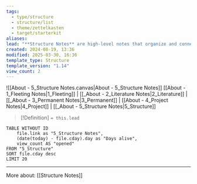 ```yaml
---
tags:
  - type/structure
  - structure/list
  - theme/zettelkasten
  - target/starterkit
aliases: 
lead: "**Structure Notes** are high-level notes that organize and connect related notes into a meaningful structure. They serve as _index hubs_ for clusters of notes, guiding navigation through related ideas. Use them for creating overviews of key topics, linking related concepts together, and mapping the relationships between ideas."
created: 2024-08-19, 13:36
modified: 2025-03-30, 16:36
template_type: Structure
template_version: "1.14"
view_count: 2
---
```

<!--  See "Template Help" below for using properties -->

![[About - 5_Structure Notes.canvas|About - 5_Structure Notes]]
[[About - 1_Fleeting Notes|1_Fleeting]] | [[_About - 2_Literature Notes|2_Literature]] | [[_About - 3_Permanent Notes|3_Permanent]] | [[About - 4_Project Notes|4_Project]] | [[_About - 5_Structure Notes|5_Structure]]

<!--  Summarized structure from "lead"-key  in properties section -->

> [!Definition]
> `= this.lead`



<!-- Main STRUCTURE of my content -->

```dataview
TABLE WITHOUT ID 
	file.link as "5_Structure Notes", 
	(date(today) - file.cday).day as "Days alive",
	view_count AS "opened"
FROM "5_Structure"
SORT file.cday desc
LIMIT 20
```

---
More about: [[Structure Notes]]

